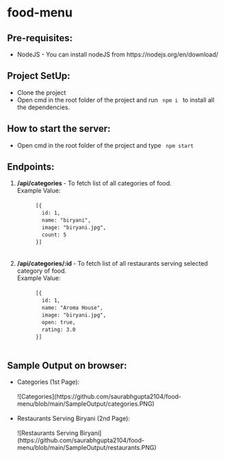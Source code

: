 # food-menu

## Pre-requisites: <br>

<ul>
  <li> NodeJS - You can install nodeJS from https://nodejs.org/en/download/ </li>
</ul>


## Project SetUp: <br>

<ul> 
  <li> Clone the project </li>
  <li> Open cmd in the root folder of the project and run <code> npm i </code> to install all the dependencies. </li>
</ul>

## How to start the server: <br>

<ul>
  <li> Open cmd in the root folder of the project and type <code> npm start </code> </li>
</ul>

## Endpoints: <br>

<ol>
  <li> <strong> /api/categories </strong> - To fetch list of all categories of food. <br>
    Example Value: <br>
    <code> 
      [{
        id: 1,
        name: "biryani",
        image: "biryani.jpg",
        count: 5
      }]
    </code> </br> </br>
  </li>
  <li> <strong> /api/categories/:id </strong> - To fetch list of all restaurants serving selected category of food. </br>
  Example Value: <br>
    <code> 
      [{
        id: 1,
        name: "Aroma House",
        image: "biryani.jpg",
        open: true,
        rating: 3.0
      }]
    </code>
  
  </li>
</ol>

## Sample Output on browser: </br>

<ul>
  <li> Categories (1st Page): </br> </br>
  ![Categories](https://github.com/saurabhgupta2104/food-menu/blob/main/SampleOutput/categories.PNG)
  </li>
  </br>
  <li> Restaurants Serving Biryani (2nd Page): </br> </br>
  ![Restaurants Serving Biryani](https://github.com/saurabhgupta2104/food-menu/blob/main/SampleOutput/restaurants.PNG)
  </li>
</ul>
